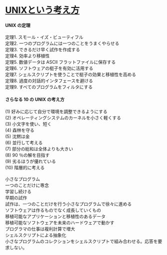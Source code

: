 # [UNIXという考え方](https://www.amazon.co.jp/dp/4274064069/)

#### UNIX の定理<br/>
定理1. スモール・イズ・ビューティフル<br/>
定理2. 一つのプログラムには一つのことをうまくやらせる<br/>
定理3. できるだけ早く試作を作成する<br/>
定理4. 効率より移植性<br/>
定理5. 数値データは ASCII フラットファイルに保存する<br/>
定理6. ソフトウェアの梃子を有効に活用する<br/>
定理7. シェルスクリプトを使うことで梃子の効果と移植性を高める<br/>
定理8. 過度の対話的インタフェースを避ける<br/>
定理9. すべてのプログラムをフィルタにする<br/>
#### さらなる 10 の UNIX の考え方<br/>
(1) 好みに応じて自分で環境を調整できるようにする<br/>
(2) オペレーティングシステムのカーネルを小さく軽くする<br/>
(3) 小文字を使い、短く<br/>
(4) 森林を守る<br/>
(5) 沈黙は金<br/>
(6) 並行して考える<br/>
(7) 部分の総和は全体よりも大きい<br/>
(8) 90 ％の解を目指す<br/>
(9) 劣るほうが優れている<br/>
(10) 階層的に考える<br/>
<br/>
小さなプログラム<br/>
一つのことだけに専念<br/>
学習し続ける<br/>
早期の試作<br/>
試作は、一つのことだけを行う小さなプログラムで徐々に進める<br/>
ソフトウェアは作るものでなく成長していくもの<br/>
移植可能なアプリケーションと移植性のあるデータ<br/>
移植可能なソフトウェアを未来のハードウェアで動かす<br/>
プログラマの仕事は複利計算で増大<br/>
シェルスクリプトによる抽象化<br/>
小さなプログラムのコレクションをシェルスクリプトで組み合わせる。応答を要求しない。<br/>

